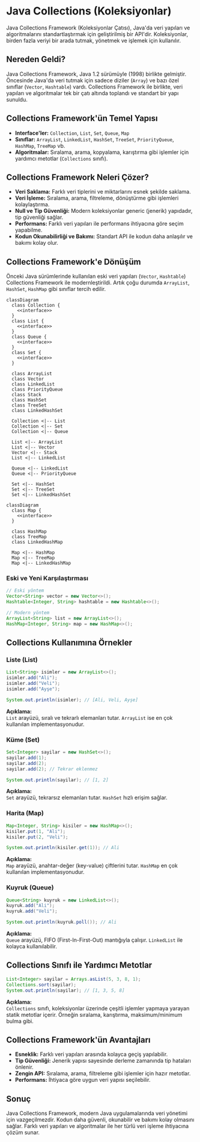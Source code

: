 # Java Collections (Koleksiyonlar)

Java Collections Framework (Koleksiyonlar Çatısı), Java'da veri yapıları ve algoritmalarını standartlaştırmak için geliştirilmiş bir API'dir. Koleksiyonlar, birden fazla veriyi bir arada tutmak, yönetmek ve işlemek için kullanılır.

## Nereden Geldi?

Java Collections Framework, Java 1.2 sürümüyle (1998) birlikte gelmiştir. Öncesinde Java'da veri tutmak için sadece diziler (`Array`) ve bazı özel sınıflar (`Vector`, `Hashtable`) vardı. Collections Framework ile birlikte, veri yapıları ve algoritmalar tek bir çatı altında toplandı ve standart bir yapı sunuldu.

## Collections Framework'ün Temel Yapısı

- **Interface'ler:** `Collection`, `List`, `Set`, `Queue`, `Map`
- **Sınıflar:** `ArrayList`, `LinkedList`, `HashSet`, `TreeSet`, `PriorityQueue`, `HashMap`, `TreeMap` vb.
- **Algoritmalar:** Sıralama, arama, kopyalama, karıştırma gibi işlemler için yardımcı metotlar (`Collections` sınıfı).

## Collections Framework Neleri Çözer?

- **Veri Saklama:** Farklı veri tiplerini ve miktarlarını esnek şekilde saklama.
- **Veri İşleme:** Sıralama, arama, filtreleme, dönüştürme gibi işlemleri kolaylaştırma.
- **Null ve Tip Güvenliği:** Modern koleksiyonlar generic (jenerik) yapıdadır, tip güvenliği sağlar.
- **Performans:** Farklı veri yapıları ile performans ihtiyacına göre seçim yapabilme.
- **Kodun Okunabilirliği ve Bakımı:** Standart API ile kodun daha anlaşılır ve bakımı kolay olur.

## Collections Framework'e Dönüşüm

Önceki Java sürümlerinde kullanılan eski veri yapıları (`Vector`, `Hashtable`) Collections Framework ile modernleştirildi. Artık çoğu durumda `ArrayList`, `HashSet`, `HashMap` gibi sınıflar tercih edilir.

```mermaid
classDiagram
  class Collection {
    <<interface>>
  }
  class List {
    <<interface>>
  }
  class Queue {
    <<interface>>
  }
  class Set {
    <<interface>>
  }

  class ArrayList
  class Vector
  class LinkedList
  class PriorityQueue
  class Stack
  class HashSet
  class TreeSet
  class LinkedHashSet

  Collection <|-- List
  Collection <|-- Set
  Collection <|-- Queue

  List <|-- ArrayList
  List <|-- Vector
  Vector <|-- Stack
  List <|-- LinkedList

  Queue <|-- LinkedList
  Queue <|-- PriorityQueue

  Set <|-- HashSet
  Set <|-- TreeSet
  Set <|-- LinkedHashSet
```

```mermaid
classDiagram
  class Map {
    <<interface>>
  }

  class HashMap
  class TreeMap
  class LinkedHashMap

  Map <|-- HashMap
  Map <|-- TreeMap
  Map <|-- LinkedHashMap
```

### Eski ve Yeni Karşılaştırması

```java
// Eski yöntem
Vector<String> vector = new Vector<>();
Hashtable<Integer, String> hashtable = new Hashtable<>();

// Modern yöntem
ArrayList<String> list = new ArrayList<>();
HashMap<Integer, String> map = new HashMap<>();
```

## Collections Kullanımına Örnekler

### Liste (List)

```java
List<String> isimler = new ArrayList<>();
isimler.add("Ali");
isimler.add("Veli");
isimler.add("Ayşe");

System.out.println(isimler); // [Ali, Veli, Ayşe]
```

**Açıklama:**  
`List` arayüzü, sıralı ve tekrarlı elemanları tutar. `ArrayList` ise en çok kullanılan implementasyonudur.

### Küme (Set)

```java
Set<Integer> sayilar = new HashSet<>();
sayilar.add(1);
sayilar.add(2);
sayilar.add(2); // Tekrar eklenmez

System.out.println(sayilar); // [1, 2]
```

**Açıklama:**  
`Set` arayüzü, tekrarsız elemanları tutar. `HashSet` hızlı erişim sağlar.

### Harita (Map)

```java
Map<Integer, String> kisiler = new HashMap<>();
kisiler.put(1, "Ali");
kisiler.put(2, "Veli");

System.out.println(kisiler.get(1)); // Ali
```

**Açıklama:**  
`Map` arayüzü, anahtar-değer (key-value) çiftlerini tutar. `HashMap` en çok kullanılan implementasyonudur.

### Kuyruk (Queue)

```java
Queue<String> kuyruk = new LinkedList<>();
kuyruk.add("Ali");
kuyruk.add("Veli");

System.out.println(kuyruk.poll()); // Ali
```

**Açıklama:**  
`Queue` arayüzü, FIFO (First-In-First-Out) mantığıyla çalışır. `LinkedList` ile kolayca kullanılabilir.

## Collections Sınıfı ile Yardımcı Metotlar

```java
List<Integer> sayilar = Arrays.asList(5, 3, 8, 1);
Collections.sort(sayilar);
System.out.println(sayilar); // [1, 3, 5, 8]
```

**Açıklama:**  
`Collections` sınıfı, koleksiyonlar üzerinde çeşitli işlemler yapmaya yarayan statik metotlar içerir. Örneğin sıralama, karıştırma, maksimum/minimum bulma gibi.

## Collections Framework'ün Avantajları

- **Esneklik:** Farklı veri yapıları arasında kolayca geçiş yapılabilir.
- **Tip Güvenliği:** Jenerik yapısı sayesinde derleme zamanında tip hataları önlenir.
- **Zengin API:** Sıralama, arama, filtreleme gibi işlemler için hazır metotlar.
- **Performans:** İhtiyaca göre uygun veri yapısı seçilebilir.

## Sonuç

Java Collections Framework, modern Java uygulamalarında veri yönetimi için vazgeçilmezdir. Kodun daha güvenli, okunabilir ve bakımı kolay olmasını sağlar. Farklı veri yapıları ve algoritmalar ile her türlü veri işleme ihtiyacına çözüm sunar.

